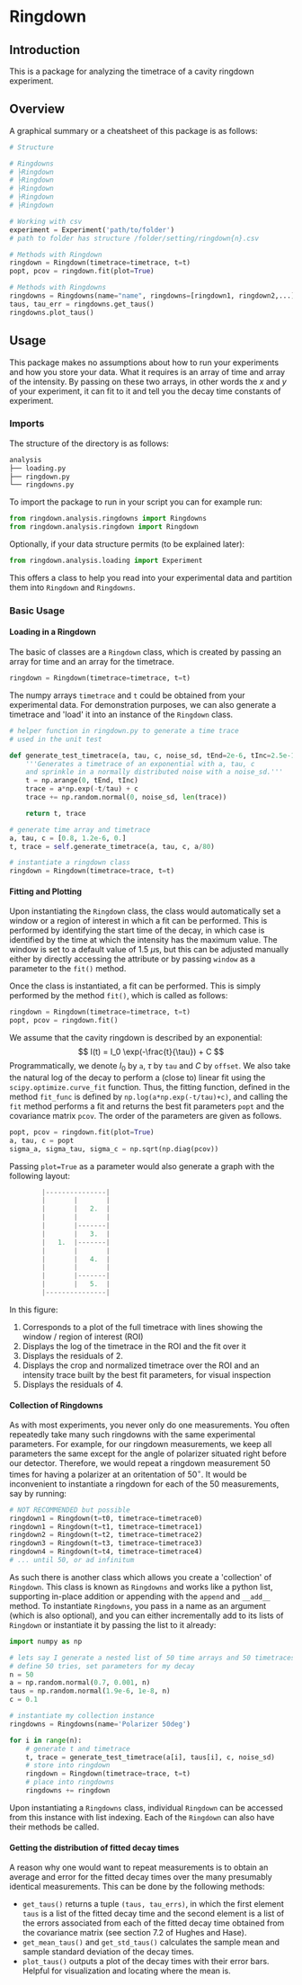 # Ringdown 

## Introduction 

This is a package for analyzing the timetrace of a cavity ringdown experiment.

## Overview

A graphical summary or a cheatsheet of this package is as follows:

```python
# Structure

# Ringdowns
# ├Ringdown
# ├Ringdown
# ├Ringdown
# ├Ringdown
# ├Ringdown

# Working with csv
experiment = Experiment('path/to/folder')
# path to folder has structure /folder/setting/ringdown{n}.csv

# Methods with Ringdown
ringdown = Ringdown(timetrace=timetrace, t=t)
popt, pcov = ringdown.fit(plot=True)

# Methods with Ringdowns
ringdowns = Ringdowns(name="name", ringdowns=[ringdown1, ringdown2,...])
taus, tau_err = ringdowns.get_taus()
ringdowns.plot_taus()
```

## Usage

This package makes no assumptions about how to run your experiments and how you store your data. What it requires is an array of time and array of the intensity. By passing on these two arrays, in other words the $x$ and $y$ of your experiment, it can fit to it and tell you the decay time constants of experiment.

### Imports

The structure of the directory is as follows:
```python
analysis
├── loading.py
├── ringdown.py
└── ringdowns.py
```

To import the package to run in your script you can for example run:

```python
from ringdown.analysis.ringdowns import Ringdowns 
from ringdown.analysis.ringdown import Ringdown
```

Optionally, if your data structure permits (to be explained later):

```python
from ringdown.analysis.loading import Experiment
```

This offers a class to help you read into your experimental data and partition them into `Ringdown` and `Ringdowns`.

### Basic Usage

#### Loading in a Ringdown

The basic of classes are a `Ringdown` class, which is created by passing an array for time and an array for the timetrace.

```python
ringdown = Ringdown(timetrace=timetrace, t=t)
```
The numpy arrays `timetrace` and `t` could be obtained from your experimental data. For demonstration purposes, we can also generate a timetrace and 'load' it into an instance of the `Ringdown` class.
```python
# helper function in ringdown.py to generate a time trace
# used in the unit test

def generate_test_timetrace(a, tau, c, noise_sd, tEnd=2e-6, tInc=2.5e-10):
    '''Generates a timetrace of an exponential with a, tau, c
    and sprinkle in a normally distributed noise with a noise_sd.'''
    t = np.arange(0, tEnd, tInc)
    trace = a*np.exp(-t/tau) + c
    trace += np.random.normal(0, noise_sd, len(trace))

    return t, trace

# generate time array and timetrace
a, tau, c = [0.8, 1.2e-6, 0.]
t, trace = self.generate_timetrace(a, tau, c, a/80)

# instantiate a ringdown class
ringdown = Ringdown(timetrace=trace, t=t)
```

#### Fitting and Plotting

Upon instantiating the `Ringdown` class, the class would automatically set a window or a region of interest in which a fit can be performed. This is performed by identifying the start time of the decay, in which case is identified by the time at which the intensity has the maximum value. The window is set to a default value of 1.5 $\mu$s, but this can be adjusted manually either by directly accessing the attribute or by passing `window` as a parameter to the `fit()` method. 

Once the class is instantiated, a fit can be performed. This is simply performed by the method `fit()`, which is called as follows:
```python
ringdown = Ringdown(timetrace=timetrace, t=t)
popt, pcov = ringdown.fit()
```
We assume that the cavity ringdown is described by an exponential:
$$ I(t) = I_0 \exp(-\frac{t}{\tau}) + C $$
Programmatically, we denote $I_0$ by `a`, $\tau$ by `tau` and $C$ by `offset`. We also take the natural log of the decay to perform a (close to) linear fit using the `scipy.optimize.curve_fit` function. Thus, the fitting function, defined in the method `fit_func` is defined by `np.log(a*np.exp(-t/tau)+c)`, and calling the `fit` method performs a fit and returns the best fit parameters `popt` and the covariance matrix `pcov`. The order of the parameters are given as follows.
```python
popt, pcov = ringdown.fit(plot=True)
a, tau, c = popt
sigma_a, sigma_tau, sigma_c = np.sqrt(np.diag(pcov))
```
Passing `plot=True` as a parameter would also generate a graph with the following layout:
```python
        |---------------|
        |       |       |
        |       |   2.  |        
        |       |       |
        |       |-------|
        |       |   3.  |
        |   1.  |-------|
        |       |       |
        |       |   4.  |
        |       |       |
        |       |-------|
        |       |   5.  |
        |---------------|
```
In this figure:
1. Corresponds to a plot of the full timetrace with lines showing the window / region of interest (ROI)
2. Displays the log of the timetrace in the ROI and the fit over it
3. Displays the residuals of 2.
4. Displays the crop and normalized timetrace over the ROI and an intensity trace built by the best fit parameters, for visual inspection
5. Displays the residuals of 4.


#### Collection of Ringdowns

As with most experiments, you never only do one measurements. You often repeatedly take many such ringdowns with the same experimental parameters. For example, for our ringdown measurements, we keep all parameters the same except for the angle of  polarizer situated right before our detector. Therefore, we would repeat a ringdown measurement 50 times for having a polarizer at an oritentation of $50^\circ$. It would be inconvenient to instantiate a ringdown for each of the 50 measurements, say by running:
```python
# NOT RECOMMENDED but possible
ringdown1 = Ringdown(t=t0, timetrace=timetrace0)
ringdown1 = Ringdown(t=t1, timetrace=timetrace1)
ringdown2 = Ringdown(t=t2, timetrace=timetrace2)
ringdown3 = Ringdown(t=t3, timetrace=timetrace3)
ringdown4 = Ringdown(t=t4, timetrace=timetrace4)
# ... until 50, or ad infinitum
```
As such there is another class which allows you create a 'collection' of `Ringdown`. This class is known as `Ringdowns` and works like a python list, supporting in-place addition or appending with the `append` and `__add__` method. To instantiate `Ringdowns`, you pass in a name as an argument (which is also optional), and you can either incrementally add to its lists of `Ringdown` or instantiate it by passing the list to it already:

```python
import numpy as np

# lets say I generate a nested list of 50 time arrays and 50 timetraces
# define 50 tries, set parameters for my decay
n = 50
a = np.random.normal(0.7, 0.001, n)
taus = np.random.normal(1.9e-6, 1e-8, n)
c = 0.1

# instantiate my collection instance
ringdowns = Ringdowns(name='Polarizer 50deg')

for i in range(n):
    # generate t and timetrace
    t, trace = generate_test_timetrace(a[i], taus[i], c, noise_sd) 
    # store into ringdown
    ringdown = Ringdown(timetrace=trace, t=t)
    # place into ringdowns
    ringdowns += ringdown 
```

Upon instantiating a `Ringdowns` class, individual `Ringdown` can be accessed from this instance with list indexing. Each of the `Ringdown` can also have their methods be called.

#### Getting the distribution of fitted decay times

A reason why one would want to repeat measurements is to obtain an average and error for the fitted decay times over the many presumably identical measurements. This can be done by the following methods:
- `get_taus()` returns a tuple `(taus, tau_errs)`, in which the first element `taus` is a list of the fitted decay time and the second element is a list of the errors associated from each of the fitted decay time obtained from the covariance matrix (see section 7.2 of Hughes and Hase).
- `get_mean_taus()` and `get_std_taus()` calculates the sample mean and sample standard deviation of the decay times.
- `plot_taus()` outputs a plot of the decay times with their error bars. Helpful for visualization and locating where the mean is.


